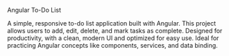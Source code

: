 Angular To-Do List

A simple, responsive to-do list application built with Angular. 
This project allows users to add, edit, delete, and mark tasks as complete. 
Designed for productivity, with a clean, modern UI and optimized for easy use. 
Ideal for practicing Angular concepts like components, services, and data binding.
